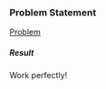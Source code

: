 <h3>Problem Statement</h3>

<a href="https://www.hackerrank.com/challenges/py-set-symmetric-difference-operation">Problem</a>

<h5>Result</h5>

Work perfectly!